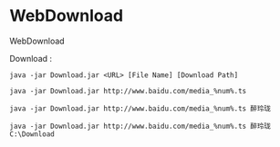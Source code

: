 # WebDownload
WebDownload

Download :

    java -jar Download.jar <URL> [File Name] [Download Path]

    java -jar Download.jar http://www.baidu.com/media_%num%.ts

    java -jar Download.jar http://www.baidu.com/media_%num%.ts 醉玲珑

    java -jar Download.jar http://www.baidu.com/media_%num%.ts 醉玲珑 C:\Download
